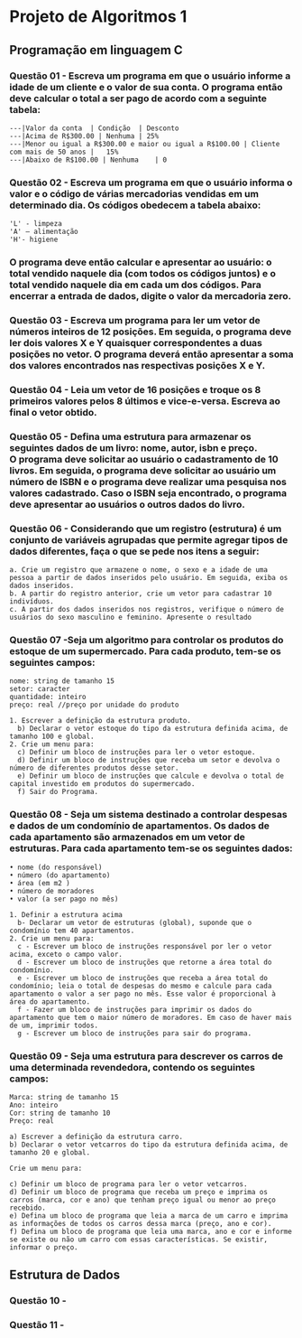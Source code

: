 # Projeto de Algoritmos 1

## Programação em linguagem C


### Questão 01 - Escreva um programa em que o usuário informe a idade de um cliente e o valor de sua conta. O programa então deve calcular o total a ser pago de acordo com a seguinte tabela:

    ---|Valor da conta	| Condição	| Desconto
    ---|Acima de R$300.00 |	Nenhuma	| 25%
    ---|Menor ou igual a R$300.00 e maior ou igual a R$100.00 |	Cliente com mais de 50 anos |	15%
    ---|Abaixo de R$100.00 | Nenhuma	| 0

### Questão 02 - Escreva um programa em que o usuário informa o valor e o código de várias mercadorias vendidas em um determinado dia. Os códigos obedecem a tabela abaixo:

    'L' - limpeza
    'A' – alimentação
    'H'- higiene
    
### O programa deve então calcular e apresentar ao usuário: o total vendido naquele dia (com todos os códigos juntos) e o total vendido naquele dia em cada um dos códigos. Para encerrar a entrada de dados, digite o valor da mercadoria zero.


### Questão 03 - Escreva um programa para ler um vetor de números inteiros de 12 posições. Em seguida, o programa deve ler dois valores X e Y quaisquer correspondentes a duas posições no vetor. O programa deverá então apresentar a soma dos valores encontrados nas respectivas posições X e Y.

### Questão 04 - Leia um vetor de 16 posições e troque os 8 primeiros valores pelos 8 últimos e vice-e-versa. Escreva ao final o vetor obtido.

### Questão 05 - Defina uma estrutura para armazenar os seguintes dados de um livro: nome, autor, isbn e preço. O programa deve solicitar ao usuário o cadastramento de 10 livros. Em seguida, o programa deve solicitar ao usuário um número de ISBN e o programa deve realizar uma pesquisa nos valores cadastrado. Caso o ISBN seja encontrado, o programa deve apresentar ao usuários o outros dados do livro.

### Questão 06 - Considerando que um registro (estrutura) é um conjunto de variáveis agrupadas que permite agregar tipos de dados diferentes, faça o que se pede nos itens a seguir:

    a. Crie um registro que armazene o nome, o sexo e a idade de uma pessoa a partir de dados inseridos pelo usuário. Em seguida, exiba os dados inseridos.
    b. A partir do registro anterior, crie um vetor para cadastrar 10 indivíduos. 
    c. A partir dos dados inseridos nos registros, verifique o número de usuários do sexo masculino e feminino. Apresente o resultado

### Questão 07 -Seja um algoritmo para controlar os produtos do estoque de um supermercado. Para cada produto, tem-se os seguintes campos:
    nome: string de tamanho 15 
    setor: caracter 
    quantidade: inteiro 
    preço: real //preço por unidade do produto
    
    1. Escrever a definição da estrutura produto. 
      b) Declarar o vetor estoque do tipo da estrutura definida acima, de tamanho 100 e global.
    2. Crie um menu para:
      c) Definir um bloco de instruções para ler o vetor estoque. 
      d) Definir um bloco de instruções que receba um setor e devolva o número de diferentes produtos desse setor. 
      e) Definir um bloco de instruções que calcule e devolva o total de capital investido em produtos do supermercado. 
      f) Sair do Programa.

### Questão 08 - Seja um sistema destinado a controlar despesas e dados de um condomínio de apartamentos. Os dados de cada apartamento são armazenados em um vetor de estruturas. Para cada apartamento tem-se os seguintes dados:
    • nome (do responsável)
    • número (do apartamento)
    • área (em m2 )
    • número de moradores
    • valor (a ser pago no mês)
    
    1. Definir a estrutura acima 
      b- Declarar um vetor de estruturas (global), suponde que o condomínio tem 40 apartamentos.
    2. Crie um menu para:
      c - Escrever um bloco de instruções responsável por ler o vetor acima, exceto o campo valor. 
      d - Escrever um bloco de instruções que retorne a área total do condomínio. 
      e - Escrever um bloco de instruções que receba a área total do condomínio; leia o total de despesas do mesmo e calcule para cada apartamento o valor a ser pago no mês. Esse valor é proporcional à área do apartamento. 
      f - Fazer um bloco de instruções para imprimir os dados do apartamento que tem o maior número de moradores. Em caso de haver mais de um, imprimir todos. 
      g - Escrever um bloco de instruções para sair do programa.

### Questão 09 - Seja uma estrutura para descrever os carros de uma determinada revendedora, contendo os seguintes campos:
    Marca: string de tamanho 15
    Ano: inteiro
    Cor: string de tamanho 10
    Preço: real

    a) Escrever a definição da estrutura carro.
    b) Declarar o vetor vetcarros do tipo da estrutura definida acima, de tamanho 20 e global.

    Crie um menu para:
    
    c) Definir um bloco de programa para ler o vetor vetcarros.
    d) Definir um bloco de programa que receba um preço e imprima os carros (marca, cor e ano) que tenham preço igual ou menor ao preço recebido.
    e) Defina um bloco de programa que leia a marca de um carro e imprima as informações de todos os carros dessa marca (preço, ano e cor).
    f) Defina um bloco de programa que leia uma marca, ano e cor e informe se existe ou não um carro com essas características. Se existir, informar o preço.


## Estrutura de Dados


### Questão 10 -

### Questão 11 -
